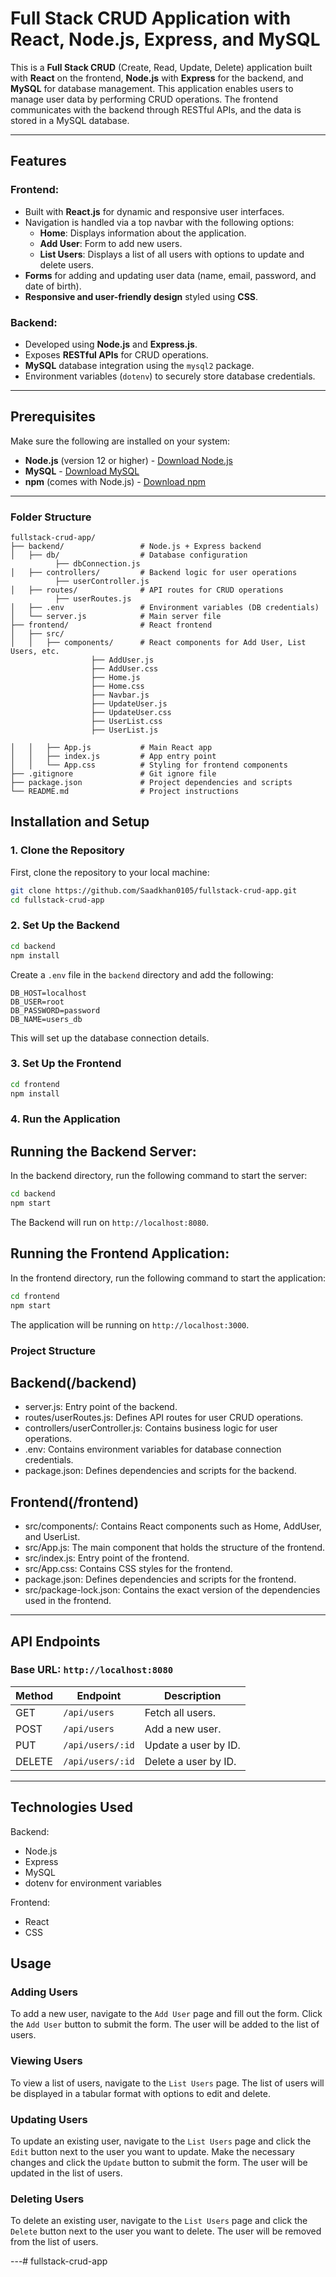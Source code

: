 # Full Stack CRUD Application with React, Node.js, Express, and MySQL

This is a **Full Stack CRUD** (Create, Read, Update, Delete) application built with **React** on the frontend, **Node.js** with **Express** for the backend, and **MySQL** for database management. This application enables users to manage user data by performing CRUD operations. The frontend communicates with the backend through RESTful APIs, and the data is stored in a MySQL database.

---

## Features

### Frontend:
- Built with **React.js** for dynamic and responsive user interfaces.
- Navigation is handled via a top navbar with the following options:
  - **Home**: Displays information about the application.
  - **Add User**: Form to add new users.
  - **List Users**: Displays a list of all users with options to update and delete users.
- **Forms** for adding and updating user data (name, email, password, and date of birth).
- **Responsive and user-friendly design** styled using **CSS**.

### Backend:
- Developed using **Node.js** and **Express.js**.
- Exposes **RESTful APIs** for CRUD operations.
- **MySQL** database integration using the `mysql2` package.
- Environment variables (`dotenv`) to securely store database credentials.

---

## Prerequisites

Make sure the following are installed on your system:

- **Node.js** (version 12 or higher) - [Download Node.js](https://nodejs.org/)
- **MySQL** - [Download MySQL](https://www.mysql.com/)
- **npm** (comes with Node.js) - [Download npm](https://www.npmjs.com/)

---

### Folder Structure

```plaintext
fullstack-crud-app/
├── backend/                 # Node.js + Express backend
│   ├── db/                  # Database configuration
          ├── dbConnection.js
│   ├── controllers/         # Backend logic for user operations
          ├── userController.js
│   ├── routes/              # API routes for CRUD operations
          ├── userRoutes.js
│   ├── .env                 # Environment variables (DB credentials)
│   └── server.js            # Main server file
├── frontend/                # React frontend
│   ├── src/
│   │   ├── components/      # React components for Add User, List Users, etc.
                  ├── AddUser.js
                  ├── AddUser.css
                  ├── Home.js
                  ├── Home.css
                  ├── Navbar.js
                  ├── UpdateUser.js
                  ├── UpdateUser.css
                  ├── UserList.css
                  ├── UserList.js

│   │   ├── App.js           # Main React app
│   │   ├── index.js         # App entry point
│   │   └── App.css          # Styling for frontend components
├── .gitignore               # Git ignore file
├── package.json             # Project dependencies and scripts
└── README.md                # Project instructions

```

## Installation and Setup

### 1. Clone the Repository

First, clone the repository to your local machine:

```bash
git clone https://github.com/Saadkhan0105/fullstack-crud-app.git
cd fullstack-crud-app
```
### 2. Set Up the Backend

```bash
cd backend
npm install
```

Create a `.env` file in the `backend` directory and add the following:

```
DB_HOST=localhost
DB_USER=root
DB_PASSWORD=password
DB_NAME=users_db
```

This will set up the database connection details.

### 3. Set Up the Frontend

```bash
cd frontend
npm install
```

### 4. Run the Application

## Running the Backend Server:

In the backend directory, run the following command to start the server:

```bash
cd backend
npm start
```
The Backend will run on `http://localhost:8080`.

## Running the Frontend Application:
In the frontend directory, run the following command to start the application:
```bash
cd frontend
npm start
```

The application will be running on `http://localhost:3000`.

### Project Structure

## Backend(/backend)

- server.js: Entry point of the backend.
- routes/userRoutes.js: Defines API routes for user CRUD operations.
- controllers/userController.js: Contains business logic for user operations.
- .env: Contains environment variables for database connection credentials.
- package.json: Defines dependencies and scripts for the backend.

## Frontend(/frontend)

- src/components/: Contains React components such as Home, AddUser, and UserList.
- src/App.js: The main component that holds the structure of the frontend.
- src/index.js: Entry point of the frontend.
- src/App.css: Contains CSS styles for the frontend.
- package.json: Defines dependencies and scripts for the frontend.
- src/package-lock.json: Contains the exact version of the dependencies used in the frontend.

---
## API Endpoints

### Base URL: `http://localhost:8080`

| Method | Endpoint         | Description              |
|--------|-------------------|--------------------------|
| GET    | `/api/users`      | Fetch all users.         |
| POST   | `/api/users`      | Add a new user.          |
| PUT    | `/api/users/:id`  | Update a user by ID.     |
| DELETE | `/api/users/:id`  | Delete a user by ID.     |

---

## Technologies Used

Backend: 
- Node.js
- Express
- MySQL
- dotenv for environment variables

Frontend:
- React
- CSS



## Usage

### Adding Users

To add a new user, navigate to the `Add User` page and fill out the form. Click the `Add User` button to submit the form. The user will be added to the list of users.

### Viewing Users

To view a list of users, navigate to the `List Users` page. The list of users will be displayed in a tabular format with options to edit and delete.

### Updating Users

To update an existing user, navigate to the `List Users` page and click the `Edit` button next to the user you want to update. Make the necessary changes and click the `Update` button to submit the form. The user will be updated in the list of users.

### Deleting Users

To delete an existing user, navigate to the `List Users` page and click the `Delete` button next to the user you want to delete. The user will be removed from the list of users.

---# fullstack-crud-app
